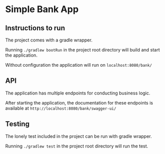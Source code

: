 # Simple Bank App

## Instructions to run

The project comes with a gradle wrapper. 

Running `./gradlew bootRun` in the project root directory will build and start the application.

Without configuration the application will run on `localhost:8080/bank/`

## API

The application has multiple endpoints for conducting business logic. 

After starting the application, the documentation for these endpoints is available at `http://localhost:8080/bank/swagger-ui/`


## Testing

The lonely test included in the project can be run with gradle wrapper.

Running `./gradlew test` in the project root directory will run the test.


